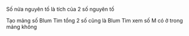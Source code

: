 Số nửa nguyên tố là tích của 2 số nguyên tố

Tạo mảng số Blum
Tìm tổng 2 số cũng là Blum
Tìm xem số M có ở trong mảng không
